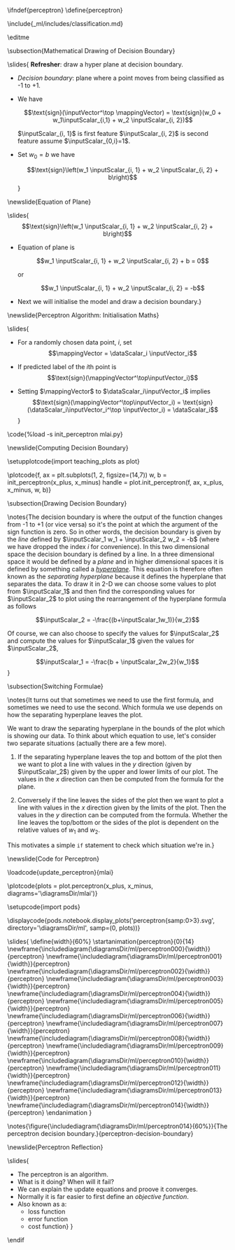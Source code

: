 \ifndef{perceptron}
\define{perceptron}

\include{_ml/includes/classification.md}

\editme 

\subsection{Mathematical Drawing of Decision Boundary}

\slides{
**Refresher**: draw a hyper plane at decision boundary.
 - *Decision boundary*: plane where a point moves from being classified as -1 to +1. 
 - We have

   $$\text{sign}(\inputVector^\top \mappingVector) = \text{sign}(w_0 + w_1\inputScalar_{i,1} + w_2 \inputScalar_{i, 2})$$

   $\inputScalar_{i, 1}$ is first feature $\inputScalar_{i, 2}$ is second feature assume $\inputScalar_{0,i}=1$. 
 
 - Set $w_0 = b$ we have
 
   $$\text{sign}\left(w_1 \inputScalar_{i, 1} + w_2 \inputScalar_{i, 2} + b\right)$$}
   
\newslide{Equation of Plane}

\slides{$$\text{sign}\left(w_1 \inputScalar_{i, 1} + w_2 \inputScalar_{i, 2} + b\right)$$

- Equation of plane is 
  
  $$w_1 \inputScalar_{i, 1} + w_2 \inputScalar_{i, 2} + b = 0$$ 
  
  or
  
  $$w_1 \inputScalar_{i, 1} + w_2 \inputScalar_{i, 2} = -b$$ 
    
- Next we will initialise the model and draw a decision boundary.}

\newslide{Perceptron Algorithm: Initialisation Maths}

\slides{
- For a randomly chosen data point, $i$, set
  $$\mappingVector = \dataScalar_i \inputVector_i$$

- If predicted label of the $i$th point is 
  $$\text{sign}(\mappingVector^\top\inputVector_i)$$

- Setting $\mappingVector$ to $\dataScalar_i\inputVector_i$ implies
  $$\text{sign}(\mappingVector^\top\inputVector_i) = \text{sign}(\dataScalar_i\inputVector_i^\top \inputVector_i) = \dataScalar_i$$}
  
\code{%load -s init_perceptron mlai.py}

\newslide{Computing Decision Boundary}

\setupplotcode{import teaching_plots as plot}

\plotcode{f, ax = plt.subplots(1, 2, figsize=(14,7))
w, b = init_perceptron(x_plus, x_minus)
handle = plot.init_perceptron(f, ax, x_plus, x_minus, w, b)}

\subsection{Drawing Decision Boundary}

\notes{The decision boundary is where the output of the function
changes from -1 to +1 (or vice versa) so it's the point at which the
argument of the $\text{sign}$ function is zero. So in other words, the
decision boundary is given by the *line* defined by $\inputScalar_1
w_1 + \inputScalar_2 w_2 = -b$ (where we have dropped the index $i$
for convenience). In this two dimensional space the decision boundary
is defined by a line. In a three dimensional space it would be defined
by a *plane* and in higher dimensional spaces it is defined by
something called a
[*hyperplane*](http://en.wikipedia.org/wiki/Hyperplane). This equation
is therefore often known as the *separating hyperplane* because it
defines the hyperplane that separates the data. To draw it in 2-D we
can choose some values to plot from $\inputScalar_1$ and then find the
corresponding values for $\inputScalar_2$ to plot using the
rearrangement of the hyperplane formula as follows

$$\inputScalar_2 = -\frac{(b+\inputScalar_1w_1)}{w_2}$$

Of course, we can also choose to specify the values for $\inputScalar_2$ and compute the values for $\inputScalar_1$ given the values for $\inputScalar_2$,

$$\inputScalar_1 = -\frac{b + \inputScalar_2w_2}{w_1}$$}

\subsection{Switching Formulae}

\notes{It turns out that sometimes we need to use the first formula, and sometimes we need to use the second. Which formula we use depends on how the separating hyperplane leaves the plot. 

We want to draw the separating hyperplane in the bounds of the plot which is showing our data. To think about which equation to use, let's consider two separate situations (actually there are a few more). 

1. If the separating hyperplane leaves the top and bottom of the plot then we want to plot a line with values in the $y$ direction (given by $\inputScalar_2$) given by the upper and lower limits of our plot. The values in the $x$ direction can then be computed from the formula for the plane. 

2. Conversely if the line leaves the sides of the plot then we want to plot a line with values in the $x$ direction given by the limits of the plot. Then the values in the $y$ direction can be computed from the formula. Whether the line leaves the top/bottom or the sides of the plot is dependent on the relative values of $w_1$ and $w_2$. 

This motivates a simple `if` statement to check which situation we're in.}

\newslide{Code for Perceptron}

\loadcode{update_perceptron}{mlai}

\plotcode{plots = plot.perceptron(x_plus, x_minus, diagrams='\diagramsDir/mlai')}

\setupcode{import pods}

\displaycode{pods.notebook.display_plots('perceptron{samp:0>3}.svg', directory='\diagramsDir/ml', samp=(0, plots))}

\slides{
\define{width}{60%}
\startanimation{perceptron}{0}{14}
\newframe{\includediagram{\diagramsDir/ml/perceptron000}{\width}}{perceptron}
\newframe{\includediagram{\diagramsDir/ml/perceptron001}{\width}}{perceptron}
\newframe{\includediagram{\diagramsDir/ml/perceptron002}{\width}}{perceptron}
\newframe{\includediagram{\diagramsDir/ml/perceptron003}{\width}}{perceptron}
\newframe{\includediagram{\diagramsDir/ml/perceptron004}{\width}}{perceptron}
\newframe{\includediagram{\diagramsDir/ml/perceptron005}{\width}}{perceptron}
\newframe{\includediagram{\diagramsDir/ml/perceptron006}{\width}}{perceptron}
\newframe{\includediagram{\diagramsDir/ml/perceptron007}{\width}}{perceptron}
\newframe{\includediagram{\diagramsDir/ml/perceptron008}{\width}}{perceptron}
\newframe{\includediagram{\diagramsDir/ml/perceptron009}{\width}}{perceptron}
\newframe{\includediagram{\diagramsDir/ml/perceptron010}{\width}}{perceptron}
\newframe{\includediagram{\diagramsDir/ml/perceptron011}{\width}}{perceptron}
\newframe{\includediagram{\diagramsDir/ml/perceptron012}{\width}}{perceptron}
\newframe{\includediagram{\diagramsDir/ml/perceptron013}{\width}}{perceptron}
\newframe{\includediagram{\diagramsDir/ml/perceptron014}{\width}}{perceptron}
\endanimation
}

\notes{\figure{\includediagram{\diagramsDir/ml/perceptron014}{60%}}{The perceptron decision boundary.}{perceptron-decision-boundary}

\newslide{Perceptron Reflection}

\slides{
- The perceptron is an algorithm. 
 - What is it doing? When will it fail?
 - We can explain the update equations and proove it converges.
 - Normally it is far easier to first define an *objective function*.
 - Also known as a:
     - loss function
     - error function
     - cost function}
}

\endif
